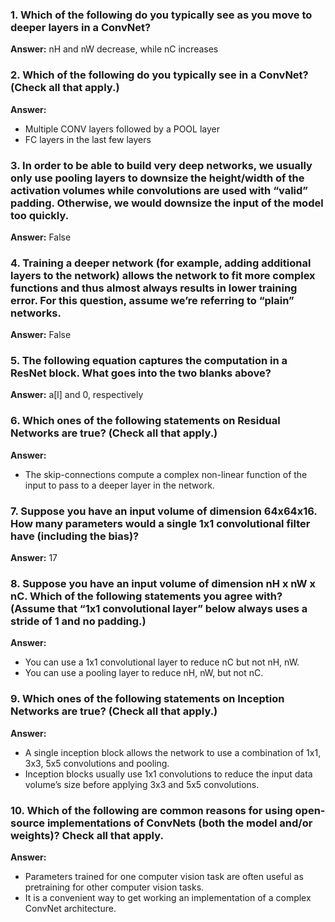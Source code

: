 ### 1. Which of the following do you typically see as you move to deeper layers in a ConvNet?
**Answer:** nH and nW decrease, while nC increases

### 2. Which of the following do you typically see in a ConvNet? (Check all that apply.)
**Answer:** 
* Multiple CONV layers followed by a POOL layer
* FC layers in the last few layers

### 3. In order to be able to build very deep networks, we usually only use pooling layers to downsize the height/width of the activation volumes while convolutions are used with “valid” padding. Otherwise, we would downsize the input of the model too quickly.
**Answer:** False

### 4. Training a deeper network (for example, adding additional layers to the network) allows the network to fit more complex functions and thus almost always results in lower training error. For this question, assume we’re referring to “plain” networks.
**Answer:** False

### 5. The following equation captures the computation in a ResNet block. What goes into the two blanks above?
**Answer:** a[l] and 0, respectively

### 6. Which ones of the following statements on Residual Networks are true? (Check all that apply.)
**Answer:** 
* The skip-connections compute a complex non-linear function of the input to pass to a deeper layer in the network.

### 7. Suppose you have an input volume of dimension 64x64x16. How many parameters would a single 1x1 convolutional filter have (including the bias)?
**Answer:** 17

### 8. Suppose you have an input volume of dimension nH x nW x nC. Which of the following statements you agree with? (Assume that “1x1 convolutional layer” below always uses a stride of 1 and no padding.)
**Answer:** 
* You can use a 1x1 convolutional layer to reduce nC but not nH, nW.
* You can use a pooling layer to reduce nH, nW, but not nC.

### 9. Which ones of the following statements on Inception Networks are true? (Check all that apply.)
**Answer:** 
* A single inception block allows the network to use a combination of 1x1, 3x3, 5x5 convolutions and pooling.
* Inception blocks usually use 1x1 convolutions to reduce the input data volume’s size before applying 3x3 and 5x5 convolutions.

### 10. Which of the following are common reasons for using open-source implementations of ConvNets (both the model and/or weights)? Check all that apply.
**Answer:** 
* Parameters trained for one computer vision task are often useful as pretraining for other computer vision tasks.
* It is a convenient way to get working an implementation of a complex ConvNet architecture.